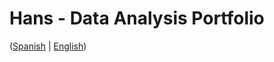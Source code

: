 # Hans - Data Analysis Portfolio 
([Spanish](https://github.com/HansAllTech/Hans_Data_Analysis_Portfolio/blob/main/Proyectos.md#tabla-de-contenido-es--en) | [English](https://github.com/HansAllTech/Hans_Data_Analysis_Portfolio/blob/main/Projects.md#table-of-content-es--en))                         
                                                          
                                                                                                                         
                                                              
                                                                        
                                          
                          
                         
              
      
            
        
   
 
 
 

